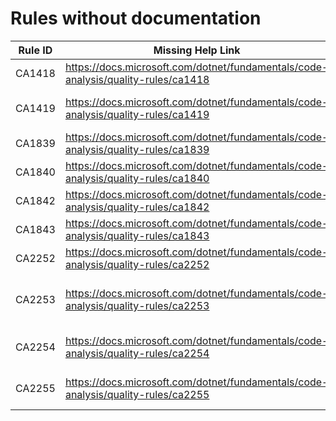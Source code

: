 # Rules without documentation

Rule ID | Missing Help Link | Title |
--------|-------------------|-------|
CA1418 | <https://docs.microsoft.com/dotnet/fundamentals/code-analysis/quality-rules/ca1418> | Use valid platform string |
CA1419 | <https://docs.microsoft.com/dotnet/fundamentals/code-analysis/quality-rules/ca1419> | Provide a public parameterless constructor for concrete types derived from 'System.Runtime.InteropServices.SafeHandle' |
CA1839 | <https://docs.microsoft.com/dotnet/fundamentals/code-analysis/quality-rules/ca1839> | Use 'Environment.ProcessPath' |
CA1840 | <https://docs.microsoft.com/dotnet/fundamentals/code-analysis/quality-rules/ca1840> | Use 'Environment.CurrentManagedThreadId' |
CA1842 | <https://docs.microsoft.com/dotnet/fundamentals/code-analysis/quality-rules/ca1842> | Do not use 'WhenAll' with a single task |
CA1843 | <https://docs.microsoft.com/dotnet/fundamentals/code-analysis/quality-rules/ca1843> | Do not use 'WaitAll' with a single task |
CA2252 | <https://docs.microsoft.com/dotnet/fundamentals/code-analysis/quality-rules/ca2252> | This API requires opting into preview features |
CA2253 | <https://docs.microsoft.com/dotnet/fundamentals/code-analysis/quality-rules/ca2253> | All members declared in parent interfaces must have an implementation in a DynamicInterfaceCastableImplementation-attributed interface |
CA2254 | <https://docs.microsoft.com/dotnet/fundamentals/code-analysis/quality-rules/ca2254> | Members defined on an interface with the 'DynamicInterfaceCastableImplementationAttribute' should be 'static' |
CA2255 | <https://docs.microsoft.com/dotnet/fundamentals/code-analysis/quality-rules/ca2255> | Providing a 'DynamicInterfaceCastableImplementation' interface in Visual Basic is unsupported |

